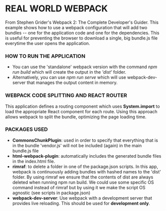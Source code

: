 # REAL WORLD WEBPACK

From Stephen Grider's Webpack 2: The Complete Developer's Guider. This example shows how to use a webpack configuration that will add two bundles -- one for the application code and one for the dependencies. This is useful for preventing the browser to download a single, big bundle.js file everytime the user opens the application.

### HOW TO RUN THE APPLICATION

* You can use the 'standalone' webpack version with the command *npm run build* which will create the output in the *'dist'* folder.
* Alternatively, you can use *npm run serve* which will use webpack-dev-server that manages the output content in memory.

### WEBPACK CODE SPLITTING AND REACT ROUTER

This application defines a routing component which uses **System.import** to load the appropriate React component for each route. Using this approach allows webpack to
split the bundle, optimizing the page loading time.

### PACKAGES USED

* **CommonsChunkPlugin**: used in order to specify that everything that is in the bundle 'vendor.js' will not be included (again) in the main bundle.js file
* **html-webpack-plugin**: automatically includes the generated bundle files in the index.html file.
* **rimraf**: to delete a folder in one of the package.json scripts. In this app, webpack is continuously adding bundles with hashed names to the 'dist' folder. By using rimraf we ensure that the contents of dist are always deleted when running npm run build. We could use some specific OS command instead of rimraf but by using it we make the script OS agnostic (see scripts in package.json)
* **webpack-dev-server**: Use webpack with a development server that provides live reloading. This should be used for **development only**.
